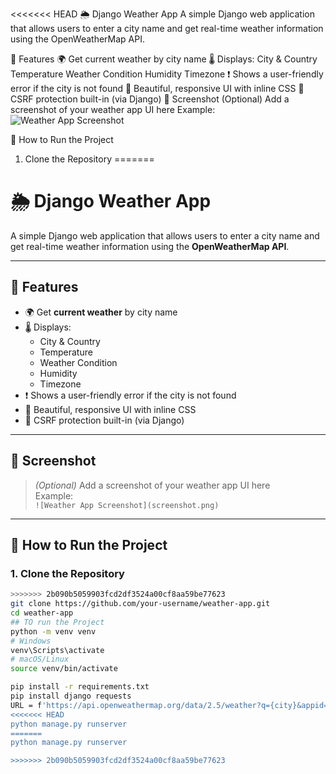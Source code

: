 <<<<<<< HEAD
🌦️ Django Weather App
A simple Django web application that allows users to enter a city name and get real-time weather information using the OpenWeatherMap API.

🔧 Features
🌍 Get current weather by city name
🌡️ Displays:
City & Country
Temperature
Weather Condition
Humidity
Timezone
❗ Shows a user-friendly error if the city is not found
🎨 Beautiful, responsive UI with inline CSS
🔐 CSRF protection built-in (via Django)
📸 Screenshot
(Optional) Add a screenshot of your weather app UI here
Example:
![Weather App Screenshot](screenshot.png)

🚀 How to Run the Project
1. Clone the Repository
=======
# 🌦️ Django Weather App

A simple Django web application that allows users to enter a city name and get real-time weather information using the **OpenWeatherMap API**.

---

## 🔧 Features

- 🌍 Get **current weather** by city name  
- 🌡️ Displays:
  - City & Country  
  - Temperature  
  - Weather Condition  
  - Humidity  
  - Timezone  
- ❗ Shows a user-friendly error if the city is not found  
- 🎨 Beautiful, responsive UI with inline CSS  
- 🔐 CSRF protection built-in (via Django)

---

## 📸 Screenshot

> *(Optional)* Add a screenshot of your weather app UI here  
> Example:  
> `![Weather App Screenshot](screenshot.png)`

---

## 🚀 How to Run the Project

### 1. Clone the Repository

```bash
>>>>>>> 2b090b5059903fcd2df3524a00cf8aa59be77623
git clone https://github.com/your-username/weather-app.git
cd weather-app
## TO run the Project
python -m venv venv
# Windows
venv\Scripts\activate
# macOS/Linux
source venv/bin/activate

pip install -r requirements.txt
pip install django requests
URL = f'https://api.openweathermap.org/data/2.5/weather?q={city}&appid=YOUR_API_KEY
<<<<<<< HEAD
python manage.py runserver
=======
python manage.py runserver

>>>>>>> 2b090b5059903fcd2df3524a00cf8aa59be77623
